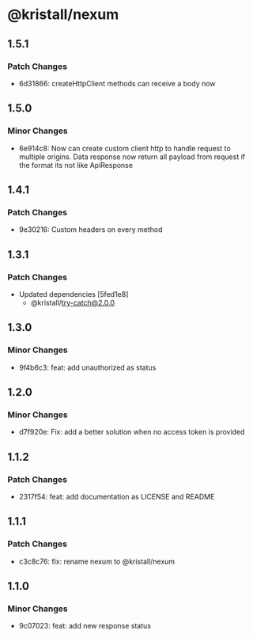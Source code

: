 # @kristall/nexum

## 1.5.1

### Patch Changes

- 6d31866: createHttpClient methods can receive a body now

## 1.5.0

### Minor Changes

- 6e914c8: Now can create custom client http to handle request to multiple origins. Data response now return all payload from request if the format its not like ApiResponse

## 1.4.1

### Patch Changes

- 9e30216: Custom headers on every method

## 1.3.1

### Patch Changes

- Updated dependencies [5fed1e8]
  - @kristall/try-catch@2.0.0

## 1.3.0

### Minor Changes

- 9f4b6c3: feat: add unauthorized as status

## 1.2.0

### Minor Changes

- d7f920e: Fix: add a better solution when no access token is provided

## 1.1.2

### Patch Changes

- 2317f54: feat: add documentation as LICENSE and README

## 1.1.1

### Patch Changes

- c3c8c76: fix: rename nexum to @kristall/nexum

## 1.1.0

### Minor Changes

- 9c07023: feat: add new response status
